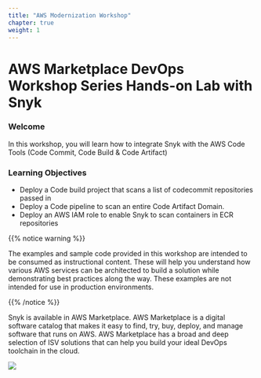 ```yaml
---
title: "AWS Modernization Workshop"
chapter: true
weight: 1
---
```


# AWS Marketplace DevOps Workshop Series Hands-on Lab with Snyk


### Welcome

In this workshop, you will learn how to integrate Snyk with the AWS Code Tools (Code Commit, Code Build & Code Artifact)

### Learning Objectives
- Deploy a Code build project that scans a list of codecommit repositories passed in
- Deploy a Code pipeline to scan an entire Code Artifact Domain.
- Deploy an AWS IAM role to enable Snyk to scan containers in ECR repositories

{{% notice warning %}}
<p style='text-align: left;'>
The examples and sample code provided in this workshop are intended to be consumed as instructional content. These will help you understand how various AWS services can be architected to build a solution while demonstrating best practices along the way. These examples are not intended for use in production environments.
</p>
{{% /notice %}}

Snyk is available in AWS Marketplace. AWS Marketplace is a digital software catalog that makes it easy to find, try, buy, deploy, and manage software that runs on AWS. AWS Marketplace has a broad and deep selection of ISV solutions that can help you build your ideal DevOps toolchain in the cloud.

<a href="https://aws.amazon.com/marketplace/pp/B07PZY3369?&trk=el_a134p000003yrYeAAI&trkCampaign=AWSMP_pdp_dev_x_dg&sc_channel=el&sc_campaign=el_awsmp_mult&sc_outcome=Marketplace" target="_blank"><img src="/images/snyk-available-in-aws-marketplace-bage.png"></a>